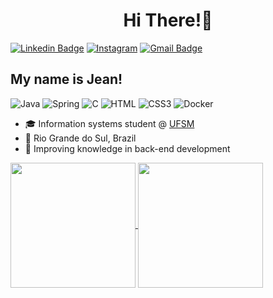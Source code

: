 <h1 align="center">Hi There!👋</h1>


[![Linkedin Badge](https://img.shields.io/badge/-LinkedIn-6633cc?style=flat-square&logo=Linkedin&logoColor=white&link=https://www.linkedin.com/in/jean-carlos-steilmann-7a65a5238/)](https://www.linkedin.com/in/jean-carlos-steilmann-7a65a5238/)
[![Instagram](https://img.shields.io/badge/-Instagram-6633cc?style=flat-square&logo=Instagram&logoColor&link=https://www.instagram.com/jeancst_/)](https://www.instagram.com/jeancst_/)
[![Gmail Badge](https://img.shields.io/badge/-jeancsteilmann@gmail.com-6633cc?style=flat-square&logo=Gmail&logoColor=white&link=mailto:jeancsteilmann@gmail.com)](mailto:jeancsteilmann@gmail.com)
## My name is Jean!
<p align="left">
  <img src="https://img.shields.io/badge/Java-ED8B00?style=for-the-badge&logo=openjdk&logoColor=white" alt="Java">
  <img src="https://img.shields.io/badge/Spring-6DB33F?style=for-the-badge&logo=spring&logoColor=white" alt="Spring">
  <img src="https://img.shields.io/badge/C-00599C?style=for-the-badge&logo=c&logoColor=white" alt="C">
  <img src="https://img.shields.io/badge/HTML5-E34F26?style=for-the-badge&logo=html5&logoColor=white" alt="HTML">
  <img src="https://img.shields.io/badge/CSS3-1572B6?style=for-the-badge&logo=css3&logoColor=white" alt="CSS3">
  <img src="https://img.shields.io/badge/Docker-1572B6?style=for-the-badge&logo=docker&logoColor=white" alt="Docker">
 
  
</p>


- 🎓 Information systems student @ [UFSM](https://www.ufsm.br/)
-  📍  Rio Grande do Sul, Brazil
- 🚀 Improving knowledge in back-end development

<a href="https://github.com/jstrieb/github-stats/blob/master/README.md">
  <img height=200 align="center" src="https://raw.githubusercontent.com/jeansteilmann/statsRepo/master/generated/overview.svg#gh-light-mode-only" />
</a>
<a href="https://github.com/jstrieb/github-stats/blob/master/README.md">
  <img height=200 align="center" src="https://raw.githubusercontent.com/jeansteilmann/statsRepo/master/generated/languages.svg#gh-light-mode-only" />
</a>
